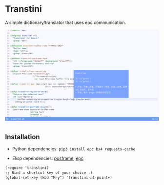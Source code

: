 # Transtini

A simple dictionary/translator that uses epc communication.

![](screenshot.png)

## Installation

* Python dependencies: `pip3 install epc bs4 requests-cache`

* Elisp dependencies: [posframe](https://github.com/tumashu/posframe), [epc](https://github.com/kiwanami/emacs-epc)

```elisp
(require 'transtini)
;; Bind a shortcut key of your choice :)
(global-set-key (kbd "M-y") 'transtini-at-point+)
```
